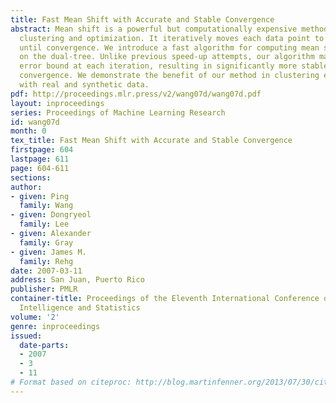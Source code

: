 ```yaml
---
title: Fast Mean Shift with Accurate and Stable Convergence
abstract: Mean shift is a powerful but computationally expensive method for nonparametric
  clustering and optimization. It iteratively moves each data point to its local mean
  until convergence. We introduce a fast algorithm for computing mean shift based
  on the dual-tree. Unlike previous speed-up attempts, our algorithm maintains a relative
  error bound at each iteration, resulting in significantly more stable and accurate
  convergence. We demonstrate the benefit of our method in clustering experiments
  with real and synthetic data.
pdf: http://proceedings.mlr.press/v2/wang07d/wang07d.pdf
layout: inproceedings
series: Proceedings of Machine Learning Research
id: wang07d
month: 0
tex_title: Fast Mean Shift with Accurate and Stable Convergence
firstpage: 604
lastpage: 611
page: 604-611
sections: 
author:
- given: Ping
  family: Wang
- given: Dongryeol
  family: Lee
- given: Alexander
  family: Gray
- given: James M.
  family: Rehg
date: 2007-03-11
address: San Juan, Puerto Rico
publisher: PMLR
container-title: Proceedings of the Eleventh International Conference on Artificial
  Intelligence and Statistics
volume: '2'
genre: inproceedings
issued:
  date-parts:
  - 2007
  - 3
  - 11
# Format based on citeproc: http://blog.martinfenner.org/2013/07/30/citeproc-yaml-for-bibliographies/
---
```

